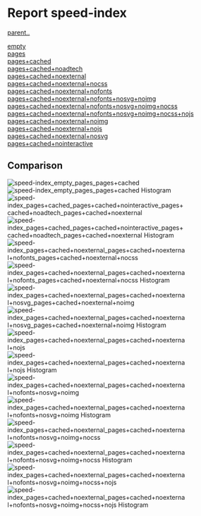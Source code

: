 # Report speed-index

[parent..](./..)  

[empty](./empty/)  
[pages](./pages/)  
[pages+cached](./pages+cached/)  
[pages+cached+noadtech](./pages+cached+noadtech/)  
[pages+cached+noexternal](./pages+cached+noexternal/)  
[pages+cached+noexternal+nocss](./pages+cached+noexternal+nocss/)  
[pages+cached+noexternal+nofonts](./pages+cached+noexternal+nofonts/)  
[pages+cached+noexternal+nofonts+nosvg+noimg](./pages+cached+noexternal+nofonts+nosvg+noimg/)  
[pages+cached+noexternal+nofonts+nosvg+noimg+nocss](./pages+cached+noexternal+nofonts+nosvg+noimg+nocss/)  
[pages+cached+noexternal+nofonts+nosvg+noimg+nocss+nojs](./pages+cached+noexternal+nofonts+nosvg+noimg+nocss+nojs/)  
[pages+cached+noexternal+noimg](./pages+cached+noexternal+noimg/)  
[pages+cached+noexternal+nojs](./pages+cached+noexternal+nojs/)  
[pages+cached+noexternal+nosvg](./pages+cached+noexternal+nosvg/)  
[pages+cached+nointeractive](./pages+cached+nointeractive/)  

## Comparison

![speed-index_empty_pages_pages+cached](./speed-index_empty_pages_pages+cached.png)  
![speed-index_empty_pages_pages+cached Histogram](./speed-index_empty_pages_pages+cached+hist.png)  
![speed-index_pages+cached_pages+cached+nointeractive_pages+cached+noadtech_pages+cached+noexternal](./speed-index_pages+cached_pages+cached+nointeractive_pages+cached+noadtech_pages+cached+noexternal.png)  
![speed-index_pages+cached_pages+cached+nointeractive_pages+cached+noadtech_pages+cached+noexternal Histogram](./speed-index_pages+cached_pages+cached+nointeractive_pages+cached+noadtech_pages+cached+noexternal+hist.png)  
![speed-index_pages+cached+noexternal_pages+cached+noexternal+nofonts_pages+cached+noexternal+nocss](./speed-index_pages+cached+noexternal_pages+cached+noexternal+nofonts_pages+cached+noexternal+nocss.png)  
![speed-index_pages+cached+noexternal_pages+cached+noexternal+nofonts_pages+cached+noexternal+nocss Histogram](./speed-index_pages+cached+noexternal_pages+cached+noexternal+nofonts_pages+cached+noexternal+nocss+hist.png)  
![speed-index_pages+cached+noexternal_pages+cached+noexternal+nosvg_pages+cached+noexternal+noimg](./speed-index_pages+cached+noexternal_pages+cached+noexternal+nosvg_pages+cached+noexternal+noimg.png)  
![speed-index_pages+cached+noexternal_pages+cached+noexternal+nosvg_pages+cached+noexternal+noimg Histogram](./speed-index_pages+cached+noexternal_pages+cached+noexternal+nosvg_pages+cached+noexternal+noimg+hist.png)  
![speed-index_pages+cached+noexternal_pages+cached+noexternal+nojs](./speed-index_pages+cached+noexternal_pages+cached+noexternal+nojs.png)  
![speed-index_pages+cached+noexternal_pages+cached+noexternal+nojs Histogram](./speed-index_pages+cached+noexternal_pages+cached+noexternal+nojs+hist.png)  
![speed-index_pages+cached+noexternal_pages+cached+noexternal+nofonts+nosvg+noimg](./speed-index_pages+cached+noexternal_pages+cached+noexternal+nofonts+nosvg+noimg.png)  
![speed-index_pages+cached+noexternal_pages+cached+noexternal+nofonts+nosvg+noimg Histogram](./speed-index_pages+cached+noexternal_pages+cached+noexternal+nofonts+nosvg+noimg+hist.png)  
![speed-index_pages+cached+noexternal_pages+cached+noexternal+nofonts+nosvg+noimg+nocss](./speed-index_pages+cached+noexternal_pages+cached+noexternal+nofonts+nosvg+noimg+nocss.png)  
![speed-index_pages+cached+noexternal_pages+cached+noexternal+nofonts+nosvg+noimg+nocss Histogram](./speed-index_pages+cached+noexternal_pages+cached+noexternal+nofonts+nosvg+noimg+nocss+hist.png)  
![speed-index_pages+cached+noexternal_pages+cached+noexternal+nofonts+nosvg+noimg+nocss+nojs](./speed-index_pages+cached+noexternal_pages+cached+noexternal+nofonts+nosvg+noimg+nocss+nojs.png)  
![speed-index_pages+cached+noexternal_pages+cached+noexternal+nofonts+nosvg+noimg+nocss+nojs Histogram](./speed-index_pages+cached+noexternal_pages+cached+noexternal+nofonts+nosvg+noimg+nocss+nojs+hist.png)  

<style>
  img {
    max-width: 80%;
  }
</style>
      
